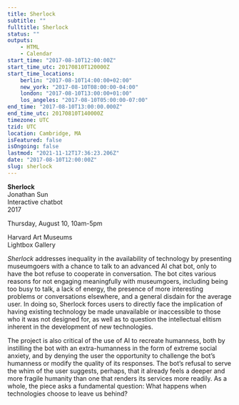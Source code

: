 ```yaml
---
title: Sherlock
subtitle: ""
fulltitle: Sherlock
status: ""
outputs:
    - HTML
    - Calendar
start_time: "2017-08-10T12:00:00Z"
start_time_utc: 20170810T120000Z
start_time_locations:
    berlin: "2017-08-10T14:00:00+02:00"
    new_york: "2017-08-10T08:00:00-04:00"
    london: "2017-08-10T13:00:00+01:00"
    los_angeles: "2017-08-10T05:00:00-07:00"
end_time: "2017-08-10T13:00:00.000Z"
end_time_utc: 20170810T140000Z
timezone: UTC
tzid: UTC
location: Cambridge, MA
isFeatured: false
isOngoing: false
lastmod: "2021-11-12T17:36:23.206Z"
date: "2017-08-10T12:00:00Z"
slug: sherlock
---
```

**Sherlock**
<br />Jonathan Sun
<br />Interactive chatbot
<br />2017

Thursday, August 10, 10am-5pm

Harvard Art Museums
<br />Lightbox Gallery

<em>Sherlock</em> addresses inequality in the availability of technology by presenting museumgoers with a chance to talk to an advanced AI chat bot, only to have the bot refuse to cooperate in conversation. The bot cites various reasons for not engaging meaningfully with museumgoers, including being too busy to talk, a lack of energy, the presence of more interesting problems or conversations elsewhere, and a general disdain for the average user. In doing so, Sherlock forces users to directly face the implication of having existing technology be made unavailable or inaccessible to those who it was not designed for, as well as to question the intellectual elitism inherent in the development of new technologies. 

The project is also critical of the use of AI to recreate humanness, both by instilling the bot with an extra-humanness in the form of extreme social anxiety, and by denying the user the opportunity to challenge the bot’s humanness or modify the quality of its responses. The bot’s refusal to serve the whim of the user suggests, perhaps, that it already feels a deeper and more fragile humanity than one that renders its services more readily. As a whole, the piece asks a fundamental question: What happens when technologies choose to leave us behind?